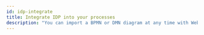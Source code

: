 ```yaml
---
id: idp-integrate
title: Integrate IDP into your processes
description: "You can import a BPMN or DMN diagram at any time with Web Modeler."
---
```

